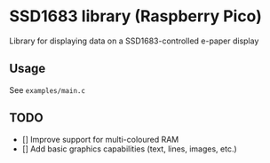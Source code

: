  # SSD1683 library (Raspberry Pico)

 Library for displaying data on a SSD1683-controlled e-paper display

 ## Usage

 See `examples/main.c`

 ## TODO

 - [] Improve support for multi-coloured RAM
 - [] Add basic graphics capabilities (text, lines, images, etc.)
